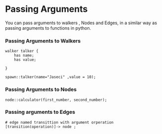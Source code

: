 # Passing Arguments

You can pass arguments to walkers , Nodes and Edges, in a similar way as passing arguments to functions in python.

### Passing Arguments to Walkers

```jac
walker talker {
    has name;
    has value;

}

spawn::talker(name="Jaseci" ,value = 10);
```

### Passing Arguments to Nodes
```jac 
node::calculator(first_number, second_number);
```

### Passing arguments to Edges
```jac
# edge named transittion with argument orperation
[transition(operation)]-> node ;
```


